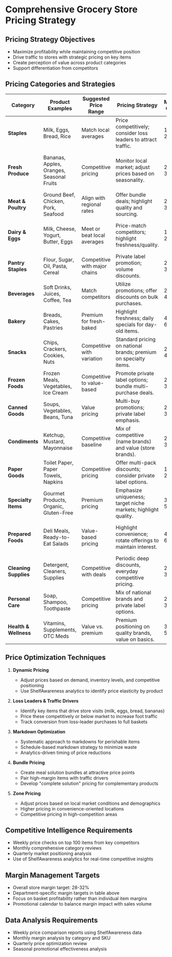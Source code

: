 # Comprehensive Grocery Store Pricing Strategy

## Pricing Strategy Objectives
- Maximize profitability while maintaining competitive position
- Drive traffic to stores with strategic pricing on key items
- Create perception of value across product categories
- Support differentiation from competitors

## Pricing Categories and Strategies

| Category            | Product Examples                | Suggested Price Range     | Pricing Strategy                                               | Margin Goals | Data Sources |
| ------------------- | ------------------------------- | ------------------------- | -------------------------------------------------------------- | ------------ | ------------ |
| **Staples**         | Milk, Eggs, Bread, Rice         | Match local averages      | Price competitively; consider loss leaders to attract traffic. | 15-20%       | Weekly local competitor pricing, ShelfAwareness data |
| **Fresh Produce**   | Bananas, Apples, Oranges, Seasonal Fruits | Competitive pricing | Monitor local market; adjust prices based on seasonality. | 25-35%       | Seasonal projections, local farmer markets, wholesale pricing |
| **Meat & Poultry**  | Ground Beef, Chicken, Pork, Seafood | Align with regional rates | Offer bundle deals; highlight quality and sourcing. | 20-30%       | Regional meat price indexes, competitor analysis |
| **Dairy & Eggs**    | Milk, Cheese, Yogurt, Butter, Eggs | Meet or beat local averages | Price-match competitors; highlight freshness/quality. | 15-25%       | Weekly competitor analysis, wholesale price tracking |
| **Pantry Staples**  | Flour, Sugar, Oil, Pasta, Cereal | Competitive with major chains | Private label promotion; volume discounts. | 20-30%       | National chain pricing, ShelfAwareness data |
| **Beverages**       | Soft Drinks, Juices, Coffee, Tea | Match competitors         | Utilize promotions; offer discounts on bulk purchases. | 25-40%       | Beverage distributor data, competitor analysis |
| **Bakery**          | Breads, Cakes, Pastries | Premium for fresh-baked | Highlight freshness; daily specials for day-old items. | 40-60%       | Internal cost analysis, local bakery pricing |
| **Snacks**          | Chips, Crackers, Cookies, Nuts | Competitive with variation | Standard pricing on national brands; premium on specialty items. | 25-40%       | National brand pricing data, category analytics |
| **Frozen Foods**    | Frozen Meals, Vegetables, Ice Cream | Competitive to value-based | Promote private label options; bundle multi-purchase deals. | 25-35%       | Category market data, competitor analysis |
| **Canned Goods**    | Soups, Vegetables, Beans, Tuna | Value pricing | Multi-buy promotions; private label emphasis. | 25-30%       | ShelfAwareness data, chain store comparisons |
| **Condiments**      | Ketchup, Mustard, Mayonnaise | Competitive baseline | Mix of competitive (name brands) and value (store brands). | 20-30%       | Brand pricing data, competitor analysis |
| **Paper Goods**     | Toilet Paper, Paper Towels, Napkins | Competitive pricing | Offer multi-pack discounts; consider private label options. | 15-25%       | Club store comparison, chain pricing analysis |
| **Specialty Items** | Gourmet Products, Organic, Gluten-Free | Premium pricing | Emphasize uniqueness; target niche markets; highlight quality. | 35-50%       | Specialty store pricing, market trends |
| **Prepared Foods**  | Deli Meals, Ready-to-Eat Salads | Value-based pricing | Highlight convenience; rotate offerings to maintain interest. | 40-60%       | Local restaurant pricing, competitor deli analysis |
| **Cleaning Supplies** | Detergent, Cleaners, Supplies | Competitive with deals | Periodic deep discounts, everyday competitive pricing. | 20-30%       | Chain store analysis, distributor pricing |
| **Personal Care**   | Soap, Shampoo, Toothpaste | Competitive pricing | Mix of national brands and private label options. | 25-35%       | Drug store comparisons, wholesale pricing |
| **Health & Wellness** | Vitamins, Supplements, OTC Meds | Value vs. premium | Premium positioning on quality brands, value on basics. | 30-50%       | Pharmacy chain data, specialty store analysis |

## Price Optimization Techniques

1. **Dynamic Pricing**
   - Adjust prices based on demand, inventory levels, and competitive positioning
   - Use ShelfAwareness analytics to identify price elasticity by product

2. **Loss Leaders & Traffic Drivers**
   - Identify key items that drive store visits (milk, eggs, bread, bananas)
   - Price these competitively or below market to increase foot traffic
   - Track conversion from loss-leader purchases to full baskets

3. **Markdown Optimization**
   - Systematic approach to markdowns for perishable items
   - Schedule-based markdown strategy to minimize waste
   - Analytics-driven timing of price reductions

4. **Bundle Pricing**
   - Create meal solution bundles at attractive price points
   - Pair high-margin items with traffic drivers
   - Develop "complete solution" pricing for complementary products

5. **Zone Pricing**
   - Adjust prices based on local market conditions and demographics
   - Higher pricing in convenience-oriented locations
   - Competitive pricing in high-competition areas

## Competitive Intelligence Requirements

- Weekly price checks on top 100 items from key competitors
- Monthly comprehensive category reviews
- Quarterly market positioning analysis
- Use of ShelfAwareness analytics for real-time competitive insights

## Margin Management Targets

- Overall store margin target: 28-32%
- Department-specific margin targets in table above
- Focus on basket profitability rather than individual item margins
- Promotional calendar to balance margin impact with sales volume

## Data Analysis Requirements

- Weekly price comparison reports using ShelfAwareness data
- Monthly margin analysis by category and SKU
- Quarterly price optimization review
- Seasonal promotional effectiveness analysis
